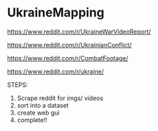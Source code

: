 # UkraineMapping

https://www.reddit.com/r/UkraineWarVideoReport/

https://www.reddit.com/r/UkrainianConflict/

https://www.reddit.com/r/CombatFootage/

https://www.reddit.com/r/ukraine/

STEPS:
1. Scrape reddit for imgs/ videos
2. sort into a dataset
3. create web gui
4. complete!!
